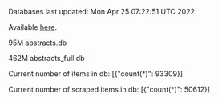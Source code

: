 Databases last updated: Mon Apr 25 07:22:51 UTC 2022. 

Available [here](https://github.com/cbeauhilton/ash-db/releases).


95M	abstracts.db

462M	abstracts_full.db

Current number of items in db:
[{"count(*)": 93309}]

Current number of scraped items in db:
[{"count(*)": 50612}]

